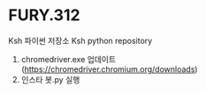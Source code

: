 # FURY.312

Ksh 파이썬 저장소
Ksh python repository

1. chromedriver.exe 업데이트 (https://chromedriver.chromium.org/downloads)
2. 인스타 봇.py 실행
